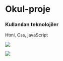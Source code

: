 <h1>Okul-proje</h1>

<h3>Kullanılan teknolojiler</h3>

Html, Css, javaScript

![](ekran1.gif)

![](ekran2.gif)
